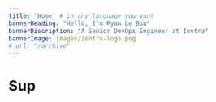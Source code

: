 ```yaml
---
title: 'Home' # in any language you want
bannerHeading: "Hello, I'm Ryan Le Bon"
bannerDiscription: "A Senior DevOps Engineer at Iontra"
bannerImage: images/iontra-logo.png
# url: "/archive"
---
```

 

# Sup